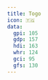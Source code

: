 ```yaml
---
title: Togo
icon: 🇹🇬
data:
  gpi: 105
  gdp: 157
  hdi: 163
  whr: 124
  gci: 95
  gfs: 130
---
```

